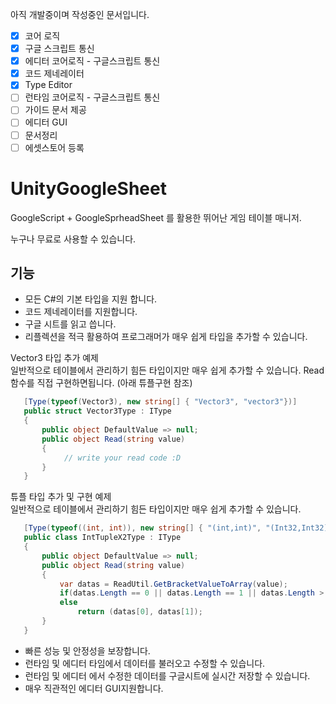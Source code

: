 
아직 개발중이며 작성중인 문서입니다.
- [x] 코어 로직
- [x] 구글 스크립트 통신
- [x] 에디터 코어로직 - 구글스크립트 통신
- [x] 코드 제네레이터
- [x] Type Editor
- [ ] 런타임 코어로직 - 구글스크립트 통신
- [ ] 가이드 문서 제공
- [ ] 에디터 GUI
- [ ] 문서정리
- [ ] 에셋스토어 등록

# UnityGoogleSheet
 
GoogleScript + GoogleSprheadSheet 를 활용한 뛰어난 게임 테이블 매니저.

누구나 무료로 사용할 수 있습니다.


## 기능
- 모든 C#의 기본 타입을 지원 합니다.
- 코드 제네레이터를 지원합니다.
- 구글 시트를 읽고 씁니다.
- 리플렉션을 적극 활용하여 프로그래머가 매우 쉽게 타입을 추가할 수 있습니다.

 Vector3 타입 추가 예제  
 일반적으로 테이블에서 관리하기 힘든 타입이지만 매우 쉽게 추가할 수 있습니다.
 Read함수를 직접 구현하면됩니다. (아래 튜플구현 참조)
 ```csharp
    [Type(typeof(Vector3), new string[] { "Vector3", "vector3"})]
    public struct Vector3Type : IType
    {
        public object DefaultValue => null;
        public object Read(string value)
        {
             // write your read code :D
        }
    }
 ```
 튜플 타입 추가 및 구현 예제  
 일반적으로 테이블에서 관리하기 힘든 타입이지만 매우 쉽게 추가할 수 있습니다.
 ```csharp
    [Type(typeof((int, int)), new string[] { "(int,int)", "(Int32,Int32)" })]
    public class IntTupleX2Type : IType
    {
        public object DefaultValue => null;
        public object Read(string value)
        {
            var datas = ReadUtil.GetBracketValueToArray(value);
            if(datas.Length == 0 || datas.Length == 1 || datas.Length > 2) return DefaultValue;
            else 
                return (datas[0], datas[1]); 
        }
    }
 ```
 
 - 빠른 성능 및 안정성을 보장합니다.
 - 런타임 및 에디터 타임에서 데이터를 불러오고 수정할 수 있습니다.
 - 런타임 및 에디터 에서 수정한 데이터를 구글시트에 실시간 저장할 수 있습니다.
 - 매우 직관적인 에디터 GUI지원합니다.
 
